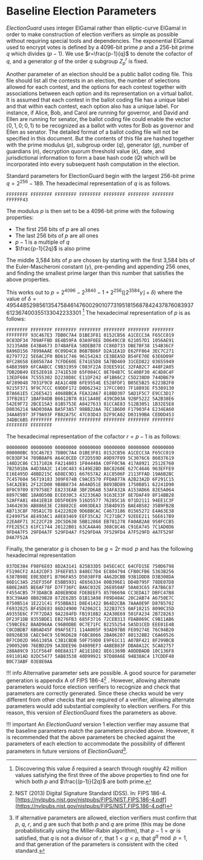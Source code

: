 # Baseline Election Parameters

*ElectionGuard* uses integer ElGamal rather than elliptic-curve ElGamal in order to make construction of election verifiers as simple as possible without requiring special tools and dependencies. The exponential ElGamal used to encrypt votes is defined by a 4096-bit prime $p$ and a 256-bit prime $q$ which divides $(p − 1)$. We use $r=\frac{p-1}{q}$ to denote the cofactor of $q$, and a generator $g$ of the order $q$ subgroup $Z_p^r$ is fixed.

Another parameter of an election should be a public ballot coding file. This file should list all the contests in an election, the number of selections allowed for each contest, and the options for each contest together with associations between each option and its representation on a virtual ballot. It is assumed that each contest in the ballot coding file has a unique label and that within each contest, each option also has a unique label. For instance, if Alice, Bob, and Carol are running for governor, and David and Ellen are running for senator, the ballot coding file could enable the vector $\langle0,1,0; 0,1\rangle$ to be recognized as a ballot with votes for Bob as governor and Ellen as senator. The detailed format of a ballot coding file will not be specified in this document. But the contents of this file are hashed together with the prime modulus $(p)$, subgroup order $(q)$, generator $(g)$, number of guardians $(n)$, decryption quorum threshold value $(k)$, date, and jurisdictional information to form a base hash code $(Q)$ which will be incorporated into every subsequent hash computation in the election.

Standard parameters for ElectionGuard begin with the largest 256-bit prime $q = 2^{256} − 189$. The hexadecimal representation of $q$ is as follows.

``` text
FFFFFFFF FFFFFFFF FFFFFFFF FFFFFFFF FFFFFFFF FFFFFFFF FFFFFFFF FFFFFF43
```

The modulus $p$ is then set to be a 4096-bit prime with the following properties:

* The first 256 bits of $p$ are all ones
* The last 256 bits of $p$ are all ones
* $p-1$ is a multiple of $q$
* $\frac{p-1}{2q}$ is also prime

The middle 3,584 bits of $p$ are chosen by starting with the first 3,584 bits of the Euler-Mascheroni constant $(\gamma)$, pre-pending and appending 256 ones, and finding the smallest prime larger than this number that satisfies the above properties.

This works out to $p=2^{4096}-2^{3840} - 1 + 2^{256}(\lfloor2^{3584}\gamma\rfloor + \delta)$ where the value of
$\delta = 495448529856135475846147600290107731951815687842437876083937612367400355133042233301$
[^12]
The hexadecimal representation of $p$ is as follows:

``` text
FFFFFFFF FFFFFFFF FFFFFFFF FFFFFFFF FFFFFFFF FFFFFFFF FFFFFFFF FFFFFFFF 93C467E3 7DB0C7A4 D1BE3F81 0152CB56 A1CECC3A F65CC019 0C03DF34 709AFFBD 8E4B59FA 03A9F0EE D0649CCB 621057D1 1056AE91 32135A08 E43B4673 D74BAFEA 58DEB878 CC86D733 DBE7BF38 154B36CF 8A96D156 7899AAAE 0C09D4C8 B6B7B86F D2A1EA1D E62FF864 3EC7C271 82797722 5E6AC2F0 BD61C746 961542A3 CE3BEA5D B54FE70E 63E6D09F 8FC28658 E80567A4 7CFDE60E E741E5D8 5A7BD469 31CED822 03655949 64B83989 6FCAABCC C9B31959 C083F22A D3EE591C 32FAB2C7 448F2A05 7DB2DB49 EE52E018 2741E538 65F004CC 8E704B7C 5C40BF30 4C4D8C4F 13EDF604 7C555302 D2238D8C E11DF242 4F1B66C2 C5D238D0 744DB679 AF289048 7031F9C0 AEA1C4BB 6FE9554E E528FDF1 B05E5B25 6223B2F0 9215F371 9F9C7CCC 69DDF172 D0D62342 17FCC003 7F18B93E F5389130 B7A661E5 C26E5421 4068BBCA FEA32A67 818BD307 5AD1F5C7 E9CC3D17 37FB2817 1BAF84DB B6612B78 81C1A48E 439CD03A 92BF5222 5A2B38E6 542E9F72 2BCE15A3 81B5753E A8427633 81CCAE83 512B3051 1B32E5E8 D8036214 9AD030AA BA5F3A57 98BB22AA 7EC1B6D0 F17903F4 E234EA60 34AA8597 3F79A93F FB82A75C 47C03D43 D2F9CA02 D03199BA CEDDD453 34DBC6B5 FFFFFFFF FFFFFFFF FFFFFFFF FFFFFFFF FFFFFFFF FFFFFFFF FFFFFFFF FFFFFFFF
```

The hexadecimal representation of the cofactor $r=p-1$ is as follows:

```text
00000000 00000000 00000000 00000000 00000000 00000000 00000000 000000BC 93C467E3 7DB0C7A4 D1BE3F81 0152CB56 A1CECC3A F65CC019 0C03DF34 709B8AF6 A64C0CED CF2D559D A9D97F09 5C3076C6 86037619 148D2C86 C317102A FA214803 1F04440A C0FF0C9A 417A8921 2512E760 7B2501DA A4D38A2C 1410C483 6149E2BD B8C8260E 627C4646 963EFFE9 E16E495D 48BD215C 6D8EC9D1 667657A2 A1C8506F 2113FFAD 19A6B2BC 7C457604 56719183 309F874B C9ACE570 FFDA877A A2B23A2D 6F291C15 54CA2EB1 2F12CD00 9B8B8734 A64AD51E B893BD89 1750B851 62241D90 8F0C9709 879758E7 E8233EAB 3BF2D6AB 53AFA32A A153AD66 82E5A064 8897C9BE 18A0D50B ECE030C3 432336AD 9163E33F 8E7DAF49 8F14BB28 52AFFA81 4841EB18 DD5F0E89 516D5577 76285C16 071D2111 94EE1C3F 34642036 AB886E3E C28882CE 4003DEA3 35B4D935 BAE4B582 35B9FB2B AB713C8F 705A1C7D E4222020 9D6BBCAC C4673186 01565272 E4A63E38 E2499754 AE493AC1 A8E83469 EEF35CA2 7C271BC7 92EEE211 56E617B9 22EA8F71 3C22CF28 2DC5D638 5BB12868 EB781278 FA0AB2A8 958FCCB5 FFE2E5C3 61FC1744 20122B01 63CA4A46 308C8C46 C91EA745 7C1AD0D6 9FD4A7F5 29FD4A7F 529FD4A7 F529FD4A 7F529FD4 A7F529FD 4A7F529F D4A7F52A
```

Finally, the generator $g$ is chosen to be $g=2r \bmod p$ and has the following hexadecimal representation

``` text
037DE384 F98F6E03 8D2A3141 825B33D5 D45EC4CC 64CFD15E 750D6798 F5196CF2 A142CDF3 3F6EF853 840EC7D4 EC804794 CFB0CFB6 5363B256 6387B98E E0E3DEF1 B706FA55 D5038FFB 4A62DCBB 93B1DDD8 D3B308DA 86D1C3A5 25EF356F E5BB5931 4E656334 80B396E1 DD4B795F 78DE07D8 6B0E2A05 BE6AF78F D7F736FC BA6C032E 26E050AF 50A03C65 FA7B6C87 F4554CB5 7F3DABCB AD8EB9D8 FDEBEEF5 8570669A CC3EDA17 DBFC47B8 B3C39AA0 8B829B28 872E62B5 D1B13A98 F09D40AC 20C2AB74 A6750E7C 8750B514 1E221C41 F55BBA31 D8E41422 B64D2CBA 7AAA0E9F D8785702 F6932825 BF45DE83 86D24900 742062C1 322B37C5 0AF18215 8090C35D A9355E6C F7F72DA3 9A2284FD FB1918B2 A2A30E69 501FA234 2B728263 DF23F1DB 8355BDE1 EB276FB3 685F3716 72CEB313 FDAB069C C9B11AB6 C59BCE62 BAAD96AA C96B0DBE 0C7E71FC B2255254 5A5D1CED EEE01E4B C0CDBDB7 6B6AD45F 09AF5E71 114A005F 93AD97B8 FE09274E 76C94B20 08926B38 CAEC94C9 5E96D628 F6BC8066 2BA06207 801328B2 C6A60526 BF7CD02D 9661385A C3B1CBDB 50F759D0 E9F61C11 A07BF421 8F299BCB 29005200 76EBD2D9 5A3DEE96 D4809EF3 4ABEB83F DBA8A12C 5CA82757 288A89C9 31CF564F 00E8A317 AE1E1D82 8E61369B A0DDBADB 10C136F8 691101AD 82DC5477 5AB83538 40D99921 97D80A6E 94B38AC4 17CDDF40 B0C73ABF 03E8E0AA
```

!!! info
    Alternative parameter sets are possible. A good source for parameter generation is appendix A of FIPS 186-4[^13] . However, allowing alternate parameters would force election verifiers to recognize and check that parameters are correctly generated. Since these checks would be very different from other checks that are required of a verifier, allowing alternate parameters would add substantial complexity to election verifiers. For this reason, this version of *ElectionGuard* fixes the parameters as above.

!!! important
    An *ElectionGuard* version 1 election verifier may assume that the baseline parameters match the parameters provided above. However, it is recommended that the above parameters be checked against the parameters of each election to accommodate the possibility of different parameters in future versions of *ElectionGuard*[^14].

[^12]: Discovering this value $\delta$ required a search through roughly 42 million values satisfying the first three of the above properties to find one for which both $p$ and $\frac{(p-1)}{2q}$ are both prime.

[^13]: NIST (2013) Digital Signature Standard (DSS). In: FIPS 186-4. [https://nvlpubs.nist.gov/nistpubs/FIPS/NIST.FIPS.186-4.pdf](https://nvlpubs.nist.gov/nistpubs/FIPS/NIST.FIPS.186-4.pdf)

[^14]: If alternative parameters are allowed, election verifiers must confirm that $p$, $q,$ $r$, and $g$ are such that both $p$ and $q$ are prime (this may be done probabilistically using the Miller-Rabin algorithm), that $p-1=qr$ is satisfied, that $q$ is not a divisor of $r$, that $1 \lt g \lt p$, that $g^q  \bmod p=1$, and that generation of the parameters is consistent with the cited standard.
